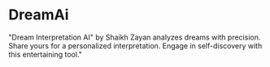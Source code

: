 # DreamAi
 "Dream Interpretation AI" by Shaikh Zayan analyzes dreams with precision. Share yours for a personalized interpretation. Engage in self-discovery with this entertaining tool."
